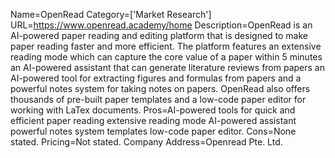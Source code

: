 Name=OpenRead
Category=['Market Research']
URL=https://www.openread.academy/home
Description=OpenRead is an AI-powered paper reading and editing platform that is designed to make paper reading faster and more efficient. The platform features an extensive reading mode which can capture the core value of a paper within 5 minutes an AI-powered assistant that can generate literature reviews from papers an AI-powered tool for extracting figures and formulas from papers and a powerful notes system for taking notes on papers. OpenRead also offers thousands of pre-built paper templates and a low-code paper editor for working with LaTex documents.
Pros=AI-powered tools for quick and efficient paper reading extensive reading mode AI-powered assistant powerful notes system templates low-code paper editor.
Cons=None stated.
Pricing=Not stated.
Company Address=Openread Pte. Ltd.
